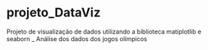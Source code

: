 # projeto_DataViz
Projeto de visualização de dados utilizando a biblioteca matiplotlib e seaborn
_ Análise dos dados dos jogos olímpicos 

